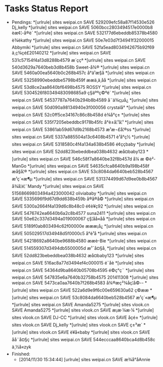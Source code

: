 Tasks Status Report
============

* Pendings:
    *[urlrule] sites weipai.cn SAVE 529209efc58a87f14530e526 Dj_kelly
    *[urlrule] sites weipai.cn SAVE 5060bcc2803494517e0000b8 èæ¢¦-å®è´
    *[urlrule] sites weipai.cn SAVE 532177d6ebeddb85378b4580 è¾èkathy
    *[urlrule] sites weipai.cn SAVE 50e7e03d7f34941f32000015 Abbymiki
    *[urlrule] sites weipai.cn SAVE 52fa5ead8034942675b92f69 ä¸ç¾çé£20140212
    *[urlrule] sites weipai.cn SAVE 531c57154f4a13d8288b4579 æ´ççª
    *[urlrule] sites weipai.cn SAVE 540d3629a7640beb3d8b458b Sweet-å¾®
    *[urlrule] sites weipai.cn SAVE 5460a00ea5640b0c268b457c å°ä¹æ§å­
    *[urlrule] sites weipai.cn SAVE 53258990ebeddbe5798b459f ææä¸ä¸åå
    *[urlrule] sites weipai.cn SAVE 53d8ce2aa8640bf6498b4575 ROSSY
    *[urlrule] sites weipai.cn SAVE 5304526f80349483098685a9 ç§äººç©ºé´
    *[urlrule] sites weipai.cn SAVE 54537787a7640b294b8b4589 å¨ä¾çµå¿
    *[urlrule] sites weipai.cn SAVE 50d090a98134940e3f000056 crystalå°
    *[urlrule] sites weipai.cn SAVE 52c0ff5ce34167c86c8b458d è¾å°ç±
    *[urlrule] sites weipai.cn SAVE 535f7205ebeddbc9178b45fc å°è±å¦¹å¦¹
    *[urlrule] sites weipai.cn SAVE 53861ab59d67d9b2168b4573 æ¹æ¬£å¦®ss
    *[urlrule] sites weipai.cn SAVE 5337a885504a13c6408b4571 è¹å°ç½
    *[urlrule] sites weipai.cn SAVE 5318580c4f4a134a638b4586 é¢ççbaby
    *[urlrule] sites weipai.cn SAVE 52dd823bebeddbea038b4632 æå¤baby123
    *[urlrule] sites weipai.cn SAVE 546c58f7a8640be32f8b457d å¼ æ ©è²-ManGo
    *[urlrule] sites weipai.cn SAVE 54635cfca8640b9a198b458f æå§å¦®
    *[urlrule] sites weipai.cn SAVE 53c8084da6640beb528b4567 æ¹ç´«æ¶µ
    *[urlrule] sites weipai.cn SAVE 531374499d67d9ee0b8b4567 å¾å¦é¦¨Mandy
    *[urlrule] sites weipai.cn SAVE 51568669803494a423000042 oliviababy
    *[urlrule] sites weipai.cn SAVE 5335696f9d67d9dd638b459b å®å®å©
    *[urlrule] sites weipai.cn SAVE 5300a2664f4a139d6c8b48c0 é¢è¥ç92
    *[urlrule] sites weipai.cn SAVE 5476742ea6640b6a2c8b4577 suna2411
    *[urlrule] sites weipai.cn SAVE 50e62c337d3494a019000067 ç§¦åå«åå
    *[urlrule] sites weipai.cn SAVE 5189f0ab803494c62f00000e æææ¡å¿
    *[urlrule] sites weipai.cn SAVE 505029517d34948d5f0000c5 å°è¹å­
    *[urlrule] sites weipai.cn SAVE 54218692a8640be9688b4580 ææè-Bie
    *[urlrule] sites weipai.cn SAVE 514559307d3494db5500005d æ¹¯å¤§å¸
    *[urlrule] sites weipai.cn SAVE 52dd823bebeddbea038b4632 æå¤baby123
    *[urlrule] sites weipai.cn SAVE 516ac8a77d3494ef4c000015 é¯å­è
    *[urlrule] sites weipai.cn SAVE 54364d9ba8640b05708b4595 é©ç°ç¨
    *[urlrule] sites weipai.cn SAVE 547835e6a7640b32758b4575 201411308
    *[urlrule] sites weipai.cn SAVE 5473ca0aa7640b7f268b4583 å¾®æç²¾åç¦å©--
    *[urlrule] sites weipai.cn SAVE 522a6d9e9f6c00e659630a62 ç©ææ­
    *[urlrule] sites weipai.cn SAVE 53c8084da6640beb528b4567 æ¹ç´«æ¶µ
    *[urlrule] sites weipai.cn SAVE Amanda5275
    *[urlrule] sites vlook.cn SAVE Amanda5275
    *[urlrule] sites vlook.cn SAVE æ¡æ·¼æ·¼
    *[urlrule] sites vlook.cn SAVE DJ-CC
    *[urlrule] sites vlook.cn SAVE åçé±
    *[urlrule] sites vlook.cn SAVE Dj_kelly
    *[urlrule] sites vlook.cn SAVE ç±³æ´
    *[urlrule] sites vlook.cn SAVE è¥å«baby
    *[urlrule] sites vlook.cn SAVE åå¨å¤§ç
    *[urlrule] sites weipai.cn SAVE 544ecccaa8640bca4d8b458c ä¸½å«zyk
* Finished:
    * [2014/11/30 15:34:44] [urlrule] sites weipai.cn SAVE æ¾å°åAnnie
